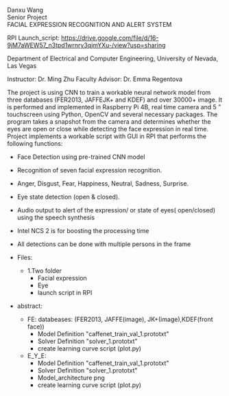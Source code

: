 
Danxu Wang  
Senior Project  
FACIAL EXPRESSION RECOGNITION AND ALERT SYSTEM

RPI Launch_script:
https://drive.google.com/file/d/16-9jM7aWEW57_n3tpd1wrnry3qjmYXu-/view?usp=sharing

Department of Electrical and Computer Engineering,
University of Nevada, Las Vegas 

Instructor: 						Dr. Ming Zhu
Faculty Advisor: 			Dr. Emma Regentova

The project is using CNN to train a workable neural network model from three databases (FER2013, JAFFEJK+ and KDEF) and over 30000+ image. It is performed and implemented in Raspberry Pi 4B, real time camera and 5 ” touchscreen using Python, OpenCV and several necessary packages. 
The program takes a snapshot from the camera and determines whether the eyes are open or close while detecting the face expression in real time. 
Project implements a workable script with GUI in RPI that performs the following  functions:
+ Face Detection using pre-trained CNN model
+ Recognition of seven facial expression recognition.
+ Anger, Disgust, Fear, Happiness, Neutral, Sadness, Surprise.
+ Eye state detection (open & closed).
+ Audio output to alert of the expression/ or state of eyes( open/closed) using the speech synthesis 
+ Intel NCS 2 is for boosting the processing time
+ All detections can be done with multiple persons in the frame

+ Files:  
  + 1.Two folder 
     + Facial expression  
     + Eye
     + launch script in RPI    
+ abstract:  
  + FE:  databeases: (FER2013, JAFFE(image), JK+(image),KDEF(front face))
    + Model Definition "caffenet_train_val_1.prototxt"  
    + Solver Definition "solver_1.prototxt"   
    + create learning curve script (plot.py) 
  + E_Y_E:  
    + Model Definition "caffenet_train_val_1.prototxt"  
    + Solver Definition "solver_1.prototxt"  
    + Model_architecture png
    + create learning curve script (plot.py) 

